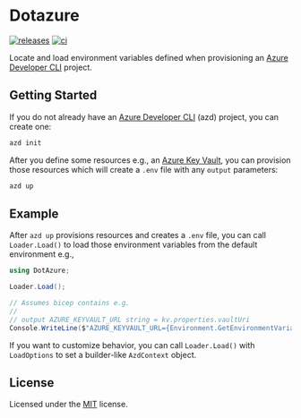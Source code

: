 # Dotazure

[![releases](https://img.shields.io/github/v/release/heaths/dotazure.net.svg?logo=github)](https://github.com/heaths/dotazure.net/releases/latest)
[![ci](https://github.com/heaths/dotazure.net/actions/workflows/ci.yml/badge.svg?event=push)](https://github.com/heaths/dotazure.net/actions/workflows/ci.yml)

Locate and load environment variables defined when provisioning an [Azure Developer CLI] project.

## Getting Started

If you do not already have an [Azure Developer CLI] (azd) project, you can create one:

```sh
azd init
```

After you define some resources e.g., an [Azure Key Vault](https://github.com/heaths/dotazure-rs/blob/main/infra/resources.bicep),
you can provision those resources which will create a `.env` file with any `output` parameters:

```sh
azd up
```

## Example

After `azd up` provisions resources and creates a `.env` file, you can call `Loader.Load()` to load those environment variables
from the default environment e.g.,

```csharp
using DotAzure;

Loader.Load();

// Assumes bicep contains e.g.
//
// output AZURE_KEYVAULT_URL string = kv.properties.vaultUri
Console.WriteLine($"AZURE_KEYVAULT_URL={Environment.GetEnvironmentVariable("AZURE_KEYVAULT_URL")}");
```

If you want to customize behavior, you can call `Loader.Load()` with `LoadOptions` to set a builder-like `AzdContext` object.

## License

Licensed under the [MIT](https://github.com/heaths/dotazure/blob/refactor/LICENSE.txt) license.

[Azure Developer CLI]: https://aka.ms/azd
